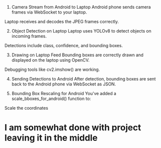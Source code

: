 1. Camera Stream from Android to Laptop
Android phone sends camera frames via WebSocket to your laptop.

Laptop receives and decodes the JPEG frames correctly.

2. Object Detection on Laptop
Laptop uses YOLOv8 to detect objects on incoming frames.

Detections include class, confidence, and bounding boxes.

3. Drawing on Laptop Feed
Bounding boxes are correctly drawn and displayed on the laptop using OpenCV.

Debugging tools like cv2.imshow() are working.

4. Sending Detections to Android
After detection, bounding boxes are sent back to the Android phone via WebSocket as JSON.

5. Bounding Box Rescaling for Android
You've added a scale_bboxes_for_android() function to:

Scale the coordinates



# I am somewhat done with project leaving it in the middle 


